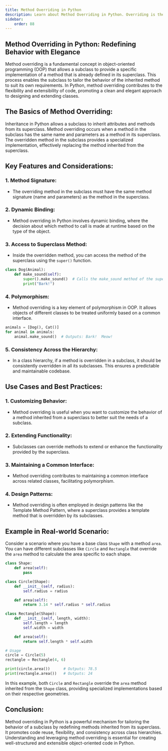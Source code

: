 ```yaml
---
title: Method Overriding in Python
description: Learn about Method Overriding in Python. Overriding is the ability of a class to change the implementation of a method provided by one of its ancestors. Overriding is a very important part of OOP since it is the feature that makes inheritance exploit its full power.
sidebar: 
    order: 88
---
```


<!-- ```python title="function_overloading.py" showLineNumbers{1} {1-3, 5-7, 9-11}
def add(a, b):
    print("Two arguments\n")
    return a + b

def add(a, b, c):
    print("Three arguments\n")
    return a + b + c

def add(a, b, c, d):
    print("Four arguments\n")
    return a + b + c + d

print(add(1, 2))
print(add(1, 2, 3))
print(add(1, 2, 3, 4))
```

Output:
```cmd title="command" showLineNumbers{1} {2-5}
C:\Users\username>python function_overloading.py
Traceback (most recent call last):
  File "function_overloading.py", line 11, in <module>
    print(add(1, 2))
TypeError: add() missing 2 required positional arguments: 'c' and 'd'
```

In the above example, we have defined three functions with the same name but with different parameters. The first function takes two arguments, the second function takes three arguments, and the third function takes four arguments. We have called the `add()` function with two, three, and four arguments. The output shows that the `add()` function is called based on the number of arguments passed to it. The `add()` function is called with two arguments, three arguments, and four arguments. In Python, function overloading is achieved by using default arguments and variable-length arguments. Let's see how to achieve function overloading in Python using default arguments and variable-length arguments. -->

## Method Overriding in Python: Redefining Behavior with Elegance
Method overriding is a fundamental concept in object-oriented programming (OOP) that allows a subclass to provide a specific implementation of a method that is already defined in its superclass. This process enables the subclass to tailor the behavior of the inherited method to suit its own requirements. In Python, method overriding contributes to the flexibility and extensibility of code, promoting a clean and elegant approach to designing and extending classes.

## The Basics of Method Overriding:
Inheritance in Python allows a subclass to inherit attributes and methods from its superclass. Method overriding occurs when a method in the subclass has the same name and parameters as a method in its superclass. The overridden method in the subclass provides a specialized implementation, effectively replacing the method inherited from the superclass.


## Key Features and Considerations:

### 1. **Method Signature:**
   - The overriding method in the subclass must have the same method signature (name and parameters) as the method in the superclass.

### 2. **Dynamic Binding:**
   - Method overriding in Python involves dynamic binding, where the decision about which method to call is made at runtime based on the type of the object.

### 3. **Access to Superclass Method:**
   - Inside the overridden method, you can access the method of the superclass using the `super()` function.

   ```python title="method_overriding.py" showLineNumbers{1} {1-4}
   class Dog(Animal):
       def make_sound(self):
           super().make_sound()  # Calls the make_sound method of the superclass
           print("Bark!")
   ```

### 4. **Polymorphism:**
   - Method overriding is a key element of polymorphism in OOP. It allows objects of different classes to be treated uniformly based on a common interface.

   ```python title="method_overrinding.py" showLineNumbers{1} {1-4}
   animals = [Dog(), Cat()]
   for animal in animals:
       animal.make_sound()  # Outputs: Bark!  Meow!
   ```

### 5. **Consistency Across the Hierarchy:**
   - In a class hierarchy, if a method is overridden in a subclass, it should be consistently overridden in all its subclasses. This ensures a predictable and maintainable codebase.

## Use Cases and Best Practices:

### 1. **Customizing Behavior:**
   - Method overriding is useful when you want to customize the behavior of a method inherited from a superclass to better suit the needs of a subclass.

### 2. **Extending Functionality:**
   - Subclasses can override methods to extend or enhance the functionality provided by the superclass.

### 3. **Maintaining a Common Interface:**
   - Method overriding contributes to maintaining a common interface across related classes, facilitating polymorphism.

### 4. **Design Patterns:**
   - Method overriding is often employed in design patterns like the Template Method Pattern, where a superclass provides a template method that is overridden by its subclasses.

## Example in Real-world Scenario:

Consider a scenario where you have a base class `Shape` with a method `area`. You can have different subclasses like `Circle` and `Rectangle` that override the `area` method to calculate the area specific to each shape.

```python title="method_overriding.py" {2-3, 9-10,17-18}
class Shape:
    def area(self):
        pass

class Circle(Shape):
    def __init__(self, radius):
        self.radius = radius

    def area(self):
        return 3.14 * self.radius * self.radius

class Rectangle(Shape):
    def __init__(self, length, width):
        self.length = length
        self.width = width

    def area(self):
        return self.length * self.width

# Usage
circle = Circle(5)
rectangle = Rectangle(4, 6)

print(circle.area())      # Outputs: 78.5
print(rectangle.area())   # Outputs: 24
```

In this example, both `Circle` and `Rectangle` override the `area` method inherited from the `Shape` class, providing specialized implementations based on their respective geometries.

## Conclusion:

Method overriding in Python is a powerful mechanism for tailoring the behavior of a subclass by redefining methods inherited from its superclass. It promotes code reuse, flexibility, and consistency across class hierarchies. Understanding and leveraging method overriding is essential for creating well-structured and extensible object-oriented code in Python.